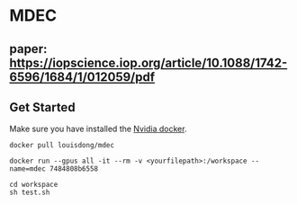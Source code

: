 # MDEC

## paper: https://iopscience.iop.org/article/10.1088/1742-6596/1684/1/012059/pdf

## Get Started

Make sure you have installed the [Nvidia docker](https://github.com/NVIDIA/nvidia-docker/).

```
docker pull louisdong/mdec
```

```
docker run --gpus all -it --rm -v <yourfilepath>:/workspace --name=mdec 7484808b6558
```

```
cd workspace
sh test.sh
```

